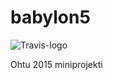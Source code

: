 # babylon5
![Travis-logo][travis-logo]

Ohtu 2015 miniprojekti


[travis-logo]: https://travis-ci.org/Termanty/babylon5.svg?branch=master "Travis"
